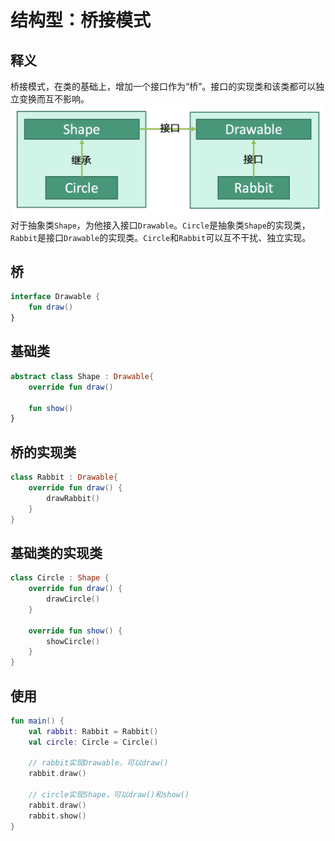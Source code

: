 # 结构型：桥接模式


## 释义
桥接模式，在类的基础上，增加一个接口作为“桥”。接口的实现类和该类都可以独立变换而互不影响。
![41b8ab4c00e4fb477a9c86b18fe55eae](结构型：桥接模式.resources/49F9BE77-67C1-414D-9D29-8B980E204A26.png "桥接模式")
对于抽象类`Shape`，为他接入接口`Drawable`。`Circle`是抽象类`Shape`的实现类，`Rabbit`是接口`Drawable`的实现类。`Circle`和`Rabbit`可以互不干扰、独立实现。



## 桥
```kotlin
interface Drawable {
    fun draw()
}
```




## 基础类
```kotlin
abstract class Shape : Drawable{
    override fun draw()
    
    fun show()
}
```

## 桥的实现类
```kotlin
class Rabbit : Drawable{
    override fun draw() {
        drawRabbit()
    }
}
```

## 基础类的实现类
```kotlin
class Circle : Shape {
    override fun draw() {
        drawCircle()
    }
    
    override fun show() {
        showCircle()
    }
}
```

## 使用
```kotlin
fun main() {
    val rabbit: Rabbit = Rabbit()
    val circle: Circle = Circle()
    
    // rabbit实现Drawable，可以draw()
    rabbit.draw()
    
    // circle实现Shape，可以draw()和show()
    rabbit.draw()
    rabbit.show()
}
```




